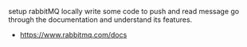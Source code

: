 setup rabbitMQ locally
write some code to push and read message
go through the documentation and understand its features.
- https://www.rabbitmq.com/docs

